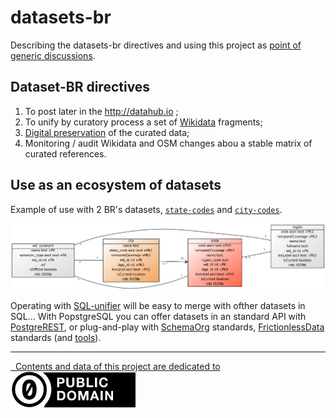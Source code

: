 # datasets-br

Describing the datasets-br directives and using this project as [point of generic discussions](https://github.com/datasets-br/datasets-br/issues).

## Dataset-BR directives

1. To post later in the http://datahub.io  ;
2. To unify by curatory process a set of [Wikidata](http://wikidata.org) fragments;
3. [Digital preservation](https://en.wikipedia.org/wiki/Digital_preservation) of the curated data;
5. Monitoring / audit Wikidata and OSM changes abou a stable matrix of curated references.

## Use as an ecosystem of datasets

Example of use with 2 BR's datasets, [`state-codes`](https://github.com/datasets-br/state-codes) and [`city-codes`](https://github.com/datasets-br/city-codes).

![](assets/dataModel-example01.png)

Operating with [SQL-unifier](https://github.com/datasets-br/sql-unifier) will be easy to merge with ofther datasets  in SQL... With PopstgreSQL you can offer datasets in  an standard API with [PostgreREST](https://postgrest.org/en/v5.0/), or plug-and-play with [SchemaOrg](http://schema.org) standards, [FrictionlessData](https://frictionlessdata.io/specs/) standards (and [tools](https://frictionlessdata.io/software/)). 


------

[&#160; Contents and data of this project are dedicated to<br/> ![](assets/CC0-logo-200px.png) ](LICENSE.md)


